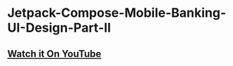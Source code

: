 # Jetpack-Compose-Mobile-Banking-UI-Design-Part-II

## [Watch it On YouTube](https://youtu.be/nAApEpTqjFU)
